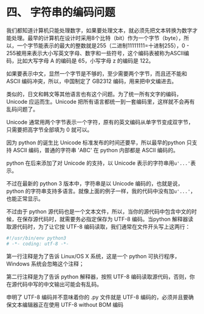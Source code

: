 # 四、 字符串的编码问题 #

我们都知道计算机只能处理数字，如果要处理文本，就必须先把文本转换为数字才能处理。最早的计算机在设计时采用8个比特（bit）作为一个字节（byte），所以，一个字节能表示的最大的整数就是255（二进制11111111=十进制255），0 - 255被用来表示大小写英文字母、数字和一些符号，这个编码表被称为ASCII编码，比如大写字母 A 的编码是 65，小写字母 z 的编码是 122。

如果要表示中文，显然一个字节是不够的，至少需要两个字节，而且还不能和 ASCII 编码冲突，所以，中国制定了 GB2312 编码，用来把中文编进去。

类似的，日文和韩文等其他语言也有这个问题。为了统一所有文字的编码，Unicode 应运而生。Unicode 把所有语言都统一到一套编码里，这样就不会再有乱码问题了。

Unicode 通常用两个字节表示一个字符，原有的英文编码从单字节变成双字节，只需要把高字节全部填为 0 就可以。

因为 python 的诞生比 Unicode 标准发布的时间还要早，所以最早的python 只支持 ASCII 编码，普通的字符串 'ABC' 在 python 内部都是 ASCII 编码的。

python 在后来添加了对 Unicode 的支持，以 Unicode 表示的字符串用`u'...'`表示。

不过在最新的 python 3 版本中，字符串是以 Unicode 编码的，也就是说，python 的字符串支持多语言。就像上面的例子一样，我的代码中没有加`u'...'`，也能正常显示。

不过由于 python 源代码也是一个文本文件，所以，当你的源代码中包含中文的时候，在保存源代码时，就需要务必指定保存为 UTF-8 编码。当python 解释器读取源代码时，为了让它按 UTF-8 编码读取，我们通常在文件开头写上这两行：

```python
#!/usr/bin/env python3
# -*- coding: utf-8 -*-
```

第一行注释是为了告诉 Linux/OS X 系统，这是一个 python 可执行程序，Windows 系统会忽略这个注释；

第二行注释是为了告诉 python 解释器，按照 UTF-8 编码读取源代码，否则，你在源代码中写的中文输出可能会有乱码。

申明了 UTF-8 编码并不意味着你的 .py 文件就是 UTF-8 编码的，必须并且要确保文本编辑器正在使用 UTF-8 without BOM 编码


